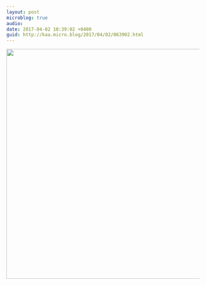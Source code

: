 ```yaml
---
layout: post
microblog: true
audio: 
date: 2017-04-02 10:39:02 +0400
guid: http://kaa.micro.blog/2017/04/02/063902.html
---
```



<img src="http://www.kaa.bz/uploads/2018/9beac8d96d.jpg" width="600" height="600" />
